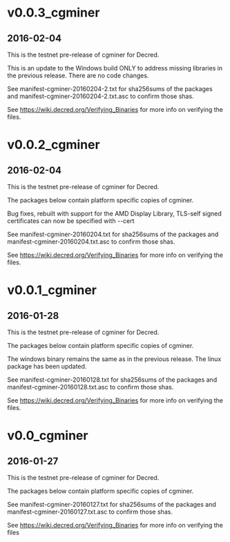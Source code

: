 # v0.0.3_cgminer

## 2016-02-04

This is the testnet pre-release of cgminer for Decred.

This is an update to the Windows build ONLY to address missing
libraries in the previous release. There are no code changes.

See manifest-cgminer-20160204-2.txt for sha256sums of the packages and
manifest-cgminer-20160204-2.txt.asc to confirm those shas.

See https://wiki.decred.org/Verifying_Binaries for more info on
verifying the files.

# v0.0.2_cgminer

## 2016-02-04

This is the testnet pre-release of cgminer for Decred.

The packages below contain platform specific copies of cgminer.

Bug fixes, rebuilt with support for the AMD Display Library, TLS-self
signed certificates can now be specified with --cert

See manifest-cgminer-20160204.txt for sha256sums of the packages and
manifest-cgminer-20160204.txt.asc to confirm those shas.

See https://wiki.decred.org/Verifying_Binaries for more info on
verifying the files.

# v0.0.1_cgminer

## 2016-01-28

This is the testnet pre-release of cgminer for Decred.

The packages below contain platform specific copies of cgminer.

The windows binary remains the same as in the previous release. The
linux package has been updated.

See manifest-cgminer-20160128.txt for sha256sums of the packages and
manifest-cgminer-20160128.txt.asc to confirm those shas.

See https://wiki.decred.org/Verifying_Binaries for more info on
verifying the files.

# v0.0_cgminer

## 2016-01-27

This is the testnet pre-release of cgminer for Decred.

The packages below contain platform specific copies of cgminer.

See manifest-cgminer-20160127.txt for sha256sums of the packages and
manifest-cgminer-20160127.txt.asc to confirm those shas.

See https://wiki.decred.org/Verifying_Binaries for more info on
verifying the files

